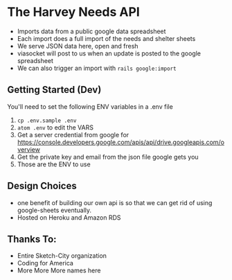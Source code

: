 The Harvey Needs API
====================

* Imports data from a public google data spreadsheet
* Each import does a full import of the needs and shelter sheets
* We serve JSON data here, open and fresh
* viasocket will post to us when an update is posted to the google spreadsheet
* We can also trigger an import with `rails google:import`

Getting Started (Dev)
-------

You'll need to set the following ENV variables in a .env file

1. `cp .env.sample .env`
2. `atom .env` to edit the VARS
3. Get a server credential from google for
   https://console.developers.google.com/apis/api/drive.googleapis.com/overview
4. Get the private key and email from the json file google gets you
5. Those are the ENV to use

Design Choices
-------------

* one benefit of building our own api is so that we can get rid of using
  google-sheets eventually. 
* Hosted on Heroku and Amazon RDS

Thanks To:
---------

* Entire Sketch-City organization
* Coding for America
* More More More names here


